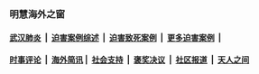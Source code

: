 
### 明慧海外之窗

####  [武汉肺炎](indexes/365.md?t=06100001) &nbsp;|&nbsp;  [迫害案例综述](indexes/328.md?t=06100001) &nbsp;|&nbsp; [迫害致死案例](indexes/277.md?t=06100001)  &nbsp;|&nbsp; [更多迫害案例](indexes/81.md?t=06100001)  &nbsp;|&nbsp; 
####  [时事评论](indexes/19.md?t=06100001) &nbsp;|&nbsp; [海外简讯](indexes/245.md?t=06100001)&nbsp;|&nbsp;  [社会支持](indexes/140.md?t=06100001) &nbsp;|&nbsp; [褒奖决议](indexes/282.md?t=06100001) &nbsp;|&nbsp; [社区报道](indexes/91.md?t=06100001)  &nbsp;|&nbsp; [天人之间](indexes/78.md?t=06100001) 

